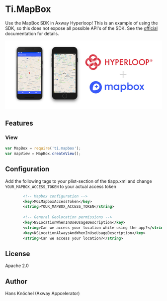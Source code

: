 # Ti.MapBox

Use the MapBox SDK in Axway Hyperloop! This is an example of using the SDK, so this does not expose all possible API's
of the SDK. See the [official](https://www.mapbox.com/ios-sdk/) documentation for details.

<img src="example.jpg" width="800" alt="Mapbox SDK in Appcelerator Hyperloop" />

## Features

### View

```js
var MapBox = require('ti.mapbox');
var mapView = MapBox.createView();
```

## Configuration

Add the following tags to your plist-section of the tiapp.xml and change `YOUR_MAPBOX_ACCESS_TOKEN` to your
actual access token
```xml
        <!-- Mapbox configuration -->
        <key>MGLMapboxAccessToken</key>
        <string>YOUR_MAPBOX_ACCESS_TOKEN</string>
        
        <!-- General Geolocation permissions -->
        <key>NSLocationWhenInUseUsageDescription</key>
        <string>Can we access your location while using the app?</string>
        <key>NSLocationAlwaysAndWhenInUseUsageDescription</key>
        <string>Can we access your location?</string>
```

## License

Apache 2.0

## Author

Hans Knöchel (Axway Appcelerator)
